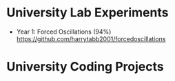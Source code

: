 # University Lab Experiments
* Year 1: Forced Oscillations (94%) https://github.com/harrytabb2001/forcedoscillations

# University Coding Projects



